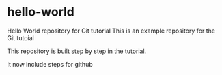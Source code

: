 # hello-world
Hello World repository for Git tutorial
This is an example repository for the Git tutoial

This repository is built step by step in the tutorial.

It now include steps for github
